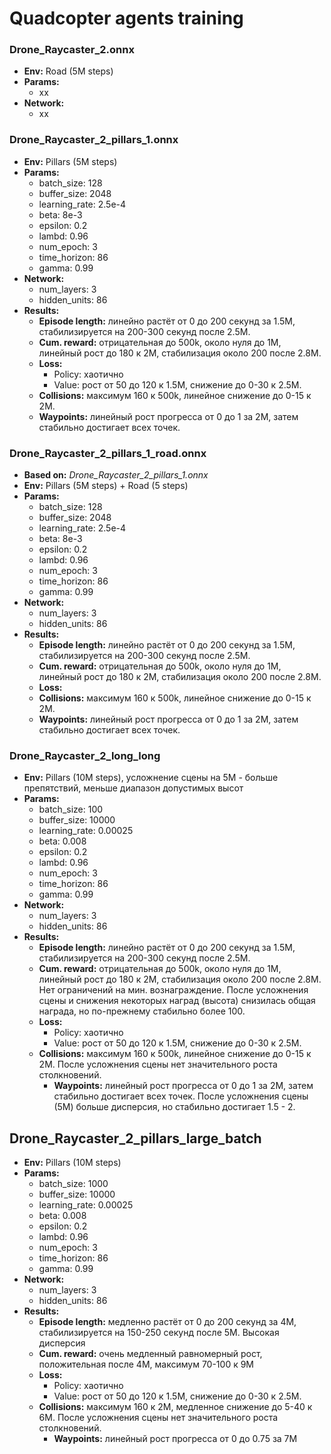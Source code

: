 # Quadcopter agents training

### Drone_Raycaster_2.onnx
- **Env:** Road (5M steps)
- **Params:**
  - xx
- **Network:**
  - xx

### Drone_Raycaster_2_pillars_1.onnx
- **Env:** Pillars (5M steps)
- **Params:**
    - batch_size: 128
    - buffer_size: 2048
    - learning_rate: 2.5e-4
    - beta: 8e-3
    - epsilon: 0.2
    - lambd: 0.96
    - num_epoch: 3
    - time_horizon: 86
    - gamma: 0.99
- **Network:**
    - num_layers: 3
    - hidden_units: 86
- **Results:**
  - **Episode length:** линейно растёт от 0 до 200 секунд за 1.5M, стабилизируется на 200-300 секунд после 2.5M.
  - **Cum. reward:** отрицательная до 500k, около нуля до 1M, линейный рост до 180 к 2M, стабилизация около 200 после 2.8M. 
  - **Loss:**
    - Policy: хаотично 
    - Value: рост от 50 до 120 к 1.5M, снижение до 0-30 к 2.5M. 
  - **Collisions:** максимум 160 к 500k, линейное снижение до 0-15 к 2M. 
  - **Waypoints:** линейный рост прогресса от 0 до 1 за 2M, затем стабильно достигает всех точек.

### Drone_Raycaster_2_pillars_1_road.onnx
- **Based on:** *Drone_Raycaster_2_pillars_1.onnx*
- **Env:** Pillars (5M steps) + Road (5 steps)
- **Params:**
  - batch_size: 128
  - buffer_size: 2048
  - learning_rate: 2.5e-4
  - beta: 8e-3
  - epsilon: 0.2
  - lambd: 0.96
  - num_epoch: 3
  - time_horizon: 86
  - gamma: 0.99
- **Network:**
  - num_layers: 3
  - hidden_units: 86
- **Results:**
  - **Episode length:** линейно растёт от 0 до 200 секунд за 1.5M, стабилизируется на 200-300 секунд после 2.5M.
  - **Cum. reward:** отрицательная до 500k, около нуля до 1M, линейный рост до 180 к 2M, стабилизация около 200 после 2.8M. 
  - **Loss:**
  - **Collisions:** максимум 160 к 500k, линейное снижение до 0-15 к 2M.
  - **Waypoints:** линейный рост прогресса от 0 до 1 за 2M, затем стабильно достигает всех точек.

### Drone_Raycaster_2_long_long
- **Env:** Pillars (10M steps), усложнение сцены на 5M - больше препятствий, меньше диапазон допустимых высот
- **Params:**
  - batch_size: 100
  - buffer_size: 10000
  - learning_rate: 0.00025
  - beta: 0.008
  - epsilon: 0.2
  - lambd: 0.96
  - num_epoch: 3
  - time_horizon: 86
  - gamma: 0.99
- **Network:**
  - num_layers: 3
  - hidden_units: 86
- **Results:**
  - **Episode length:** линейно растёт от 0 до 200 секунд за 1.5M, стабилизируется на 200-300 секунд после 2.5M.
  - **Cum. reward:** отрицательная до 500k, около нуля до 1M, линейный рост до 180 к 2M, стабилизация около 200 после 2.8M. Нет ограничений на мин. вознаграждение. После усложнения сцены и снижения некоторых наград (высота) снизилась общая награда, но по-прежнему стабильно более 100.
  - **Loss:**
    - Policy: хаотично
    - Value: рост от 50 до 120 к 1.5M, снижение до 0-30 к 2.5M.
  - **Collisions:** максимум 160 к 500k, линейное снижение до 0-15 к 2M. После усложнения сцены нет значительного роста столкновений.
    - **Waypoints:** линейный рост прогресса от 0 до 1 за 2M, затем стабильно достигает всех точек. После усложнения сцены (5M) больше дисперсия, но стабильно достигает 1.5 - 2.

## Drone_Raycaster_2_pillars_large_batch
- **Env:** Pillars (10M steps)
- **Params:**
  - batch_size: 1000
  - buffer_size: 10000
  - learning_rate: 0.00025
  - beta: 0.008
  - epsilon: 0.2
  - lambd: 0.96
  - num_epoch: 3
  - time_horizon: 86
  - gamma: 0.99
- **Network:**
  - num_layers: 3
  - hidden_units: 86
- **Results:**
  - **Episode length:** медленно растёт от 0 до 200 секунд за 4M, стабилизируется на 150-250 секунд после 5M. Высокая дисперсия
  - **Cum. reward:** очень медленный равномерный рост, положительная после 4M, максимум 70-100 к 9M
  - **Loss:**
    - Policy: хаотично
    - Value: рост от 50 до 120 к 1.5M, снижение до 0-30 к 2.5M.
  - **Collisions:** максимум 160 к 2M, медленное снижение до 5-40 к 6M. После усложнения сцены нет значительного роста столкновений.
    - **Waypoints:** линейный рост прогресса от 0 до 0.75 за 7M
